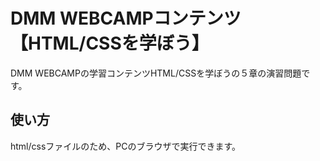 # DMM WEBCAMPコンテンツ【HTML/CSSを学ぼう】
DMM WEBCAMPの学習コンテンツHTML/CSSを学ぼうの５章の演習問題です。
## 使い方
html/cssファイルのため、PCのブラウザで実行できます。
